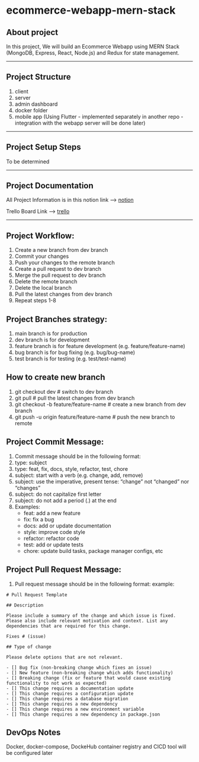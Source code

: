 # ecommerce-webapp-mern-stack

## About project

In this project, We will build an Ecommerce Webapp using MERN Stack (MongoDB, Express, React, Node.js) and Redux for state management.

---

## Project Structure

1. client
2. server
3. admin dashboard
4. docker folder
5. mobile app (Using Flutter - implemented separately in another repo - integration with the webapp server will be done later)

---

## Project Setup Steps

To be determined

---

## Project Documentation

All Project Information is in this notion link --> [notion](https://www.notion.so/ahmed-farag/E-Commerce-Website-Mern-stack-da3c9e4dc31d48459815432d92e533f6?pvs=4)

Trello Board Link --> [trello](https://trello.com/invite/b/81kTWqoe/ATTIb70b2cd35740589b86085a90a96a05f993E23837/ecommerce-webapp-mern-stack)

---

## Project Workflow:

1. Create a new branch from dev branch
2. Commit your changes
3. Push your changes to the remote branch
4. Create a pull request to dev branch
5. Merge the pull request to dev branch
6. Delete the remote branch
7. Delete the local branch
8. Pull the latest changes from dev branch
9. Repeat steps 1-8

## Project Branches strategy:

1. main branch is for production
2. dev branch is for development
3. feature branch is for feature development (e.g. feature/feature-name)
4. bug branch is for bug fixing (e.g. bug/bug-name)
5. test branch is for testing (e.g. test/test-name)

## How to create new branch

1. git checkout dev # switch to dev branch
2. git pull # pull the latest changes from dev branch
3. git checkout -b feature/feature-name # create a new branch from dev branch
4. git push -u origin feature/feature-name # push the new branch to remote

## Project Commit Message:

1. Commit message should be in the following format:
2. type: subject
3. type: feat, fix, docs, style, refactor, test, chore
4. subject: start with a verb (e.g. change, add, remove)
5. subject: use the imperative, present tense: “change” not “changed” nor “changes”
6. subject: do not capitalize first letter
7. subject: do not add a period (.) at the end
8. Examples:
   - feat: add a new feature
   - fix: fix a bug
   - docs: add or update documentation
   - style: improve code style
   - refactor: refactor code
   - test: add or update tests
   - chore: update build tasks, package manager configs, etc

## Project Pull Request Message:

1. Pull request message should be in the following format:
   example:

```
# Pull Request Template

## Description

Please include a summary of the change and which issue is fixed. Please also include relevant motivation and context. List any dependencies that are required for this change.

Fixes # (issue)

## Type of change

Please delete options that are not relevant.

- [] Bug fix (non-breaking change which fixes an issue)
- [] New feature (non-breaking change which adds functionality)
- [] Breaking change (fix or feature that would cause existing functionality to not work as expected)
- [] This change requires a documentation update
- [] This change requires a configuration update
- [] This change requires a database migration
- [] This change requires a new dependency
- [] This change requires a new environment variable
- [] This change requires a new dependency in package.json

```

## DevOps Notes

Docker, docker-compose, DockeHub container registry and CICD tool will be configured later
